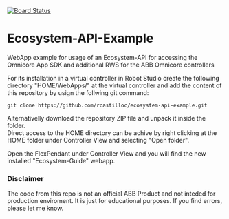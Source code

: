 [![Board Status](https://dev.azure.com/ABB-RA-CobotTeam/1e2d7109-52d1-4f05-a610-22f331f9319d/8dce21c4-82b3-40a8-83be-ac519c037fbd/_apis/work/boardbadge/ca4cd861-3070-4db3-96c0-34f0d27fec27)](https://dev.azure.com/ABB-RA-CobotTeam/1e2d7109-52d1-4f05-a610-22f331f9319d/_boards/board/t/8dce21c4-82b3-40a8-83be-ac519c037fbd/Microsoft.RequirementCategory)
<h1>Ecosystem-API-Example</h1>
WebApp example for usage of an Ecosystem-API for accessing the Omnicore App SDK and additional RWS for the ABB Omnicore controllers

For its installation in a virtual controller in Robot Studio create the following directory "HOME/WebApps/" at the virtual controller and add the content of this repository by usign the follwing git command:

```
git clone https://github.com/rcastilloc/ecosystem-api-example.git
```

Alternativelly download the repository ZIP file and unpack it inside the folder. </br>
Direct access to the HOME directory can be achive by right clicking at the HOME folder under Controller View and selecting "Open folder".

Open the FlexPendant under Controller View and you will find the new installed "Ecosystem-Guide" webapp.

<h3>Disclaimer</h3>
The code from this repo is not an official ABB Product and not inteded for production enviroment. It is just for educational purposes.
If you find errors, please let me know.

